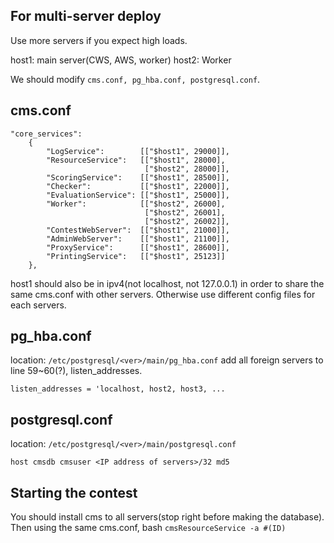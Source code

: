 For multi-server deploy
--------
Use more servers if you expect high loads.

host1: main server(CWS, AWS, worker)
host2: Worker

We should modify `cms.conf, pg_hba.conf, postgresql.conf`.

cms.conf
--------

```
"core_services":
    {
        "LogService":        [["$host1", 29000]],
        "ResourceService":   [["$host1", 28000],
                              ["$host2", 28000]],
        "ScoringService":    [["$host1", 28500]],
        "Checker":           [["$host1", 22000]],
        "EvaluationService": [["$host1", 25000]],
        "Worker":            [["$host2", 26000],
                              ["$host2", 26001],
                              ["$host2", 26002]],
        "ContestWebServer":  [["$host1", 21000]],
        "AdminWebServer":    [["$host1", 21100]],
        "ProxyService":      [["$host1", 28600]],
        "PrintingService":   [["$host1", 25123]]
    },
```
host1 should also be in ipv4(not localhost, not 127.0.0.1) in order to share the same cms.conf with other servers. Otherwise use different config files for each servers.

pg_hba.conf
--------
location: `/etc/postgresql/<ver>/main/pg_hba.conf`
add all foreign servers to line 59~60(?), listen_addresses.
```
listen_addresses = 'localhost, host2, host3, ...
```

postgresql.conf
--------
location: `/etc/postgresql/<ver>/main/postgresql.conf`
```
host cmsdb cmsuser <IP address of servers>/32 md5
```

Starting the contest
--------
You should install cms to all servers(stop right before making the database).
Then using the same cms.conf, bash ```cmsResourceService -a #(ID)```
